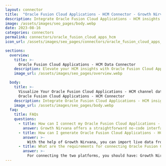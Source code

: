 ```yaml
---
layout: connector
title:  "Oracle Fusion Cloud Applications - HCM Connector - Growth Nirvana"
description: Integrate Oracle Fusion Cloud Applications - HCM insights into Looker Studio for comprehensive HCM analytics that guide your workforce strategies.
image: /assets/images/seo_pages/body.webp
date: 2023-08-16
categories: connectors
permalink: connectors/oracle_fusion_cloud_apps_hcm
icon_url: /assets/images/seo_pages/connectors/oracle_fusion_cloud_apps_hcm

sections:
  overview:
    title: >-
      Oracle Fusion Cloud Applications - HCM Data Connector
    description: Elevate your HCM insights with Oracle Fusion Cloud Applications - HCM integration. Seamlessly merge human capital management data from Oracle Fusion Cloud Applications - HCM with Looker Studio's analytical capabilities, unlocking insights that shape workforce strategies, employee performance, and operational excellence.
    image_url: /assets/images/seo_pages/overview.webp

  body:
    title: >-
      Visualize Your Oracle Fusion Cloud Applications - HCM channel data with Growth Nirvana's
      Oracle Fusion Cloud Applications - HCM Connector
    description: Integrate Oracle Fusion Cloud Applications - HCM insights into Looker Studio for comprehensive HCM analytics that guide your workforce strategies.
    image_url: /assets/images/seo_pages/body.webp
  faq:
    title: FAQs
    questions:
      - title: How can I connect my Oracle Fusion Cloud Applications - HCM data to Google Data Studio/Looker Studio?
        answer: Growth Nirvana offers a straightforward no-code interface to connect to Oracle Fusion Cloud Applications - HCM data sources.
      - title: How can I generate Oracle Fusion Cloud Applications - HCM data reports in Looker Studio?
        answer: >-
          With the help of Growth Nirvana, you can import live data from Oracle Fusion Cloud Applications - HCM into Looker Studio. These data can be viewed in charts, tables, and dashboards to generate branded reports that can be shared instantly.
      - title: What are the requirements for connecting Oracle Fusion Cloud Applications - HCM and Looker Studio?
        answer: >-
          For connecting the two platforms, you should have: Growth Nirvana Account and Oracle Fusion Cloud Applications - HCM Ads Account
---
```

